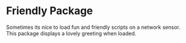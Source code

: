 Friendly Package
================
Sometimes its nice to load fun and friendly scripts on a network sensor.
This package displays a lovely greeting when loaded.
